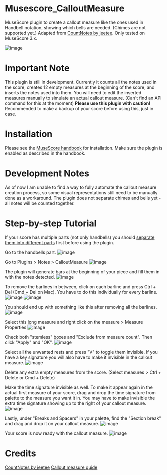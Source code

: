 # Musescore_CalloutMeasure
MuseScore plugin to create a callout measure like the ones used in Handbell notation, showing which bells are needed. (Chimes are not supported yet.) Adapted from [CountNotes by jeetee](https://github.com/jeetee/MuseScore_CountNotes). Only tested on MuseScore 3.x. 

![image](https://user-images.githubusercontent.com/14922694/150149682-0a8e9690-51f7-471c-98ac-86b781700f45.png)

# Important Note
This plugin is still in development. Currently it counts all the notes used in the score, creates 12 empty measures at the beginning of the score, and inserts the notes used into them. You will need to edit the inserted measures manually to simulate an actual callout measure. (Can't find an API command for this at the moment)
**Please use this plugin with caution!** Recommended to make a backup of your score before using this, just in case. 

# Installation
Please see the [MuseScore handbook](https://musescore.org/en/handbook/3/plugins#installation) for installation. Make sure the plugin is enabled as described in the handbook. 

# Development Notes
As of now I am unable to find a way to fully automate the callout measure creation process, so some visual representations still need to be manually done as a workaround. 
The plugin does not separate chimes and bells yet - all notes will be counted together. 

# Step-by-step Tutorial
If your score has multiple parts (not only handbells) you should [separate them into different parts](https://musescore.org/en/handbook/3/parts) first before using the plugin. 

Go to the handbells part. 
![image](https://user-images.githubusercontent.com/14922694/150149420-e5bb5c84-9e2d-4a30-87c0-a7c462148c95.png)

Go to Plugins > Notes > CalloutMeasure
![image](https://user-images.githubusercontent.com/14922694/150150054-7c4dee88-aebe-45bc-9859-f98edbe3ca48.png)

The plugin will generate bars at the beginning of your piece and fill them in with the notes detected. 
![image](https://user-images.githubusercontent.com/14922694/150150550-fe2dbdbe-64e1-4733-8616-7cb4cb6bb5e4.png)

To remove the barlines in between, click on each barline and press Ctrl + Del (Cmd + Del on Mac). You have to do this individually for every barline. 
![image](https://user-images.githubusercontent.com/14922694/150150714-d7d24cc4-e90a-437a-9662-363866fab740.png)
![image](https://user-images.githubusercontent.com/14922694/150151117-863dc090-d090-44e9-9f3f-5a2ee95807dc.png)

You should end up with something like this after removing all the barlines. 
![image](https://user-images.githubusercontent.com/14922694/150151242-c2f8bd15-4d2f-41e2-b16f-8d90038b045a.png)

Select this long measure and right click on the measure > Measure Properties
![image](https://user-images.githubusercontent.com/14922694/150151400-b2efe7dd-f2fc-4e39-b8b0-868849c902e9.png)

Check both "stemless" boxes and "Exclude from measure count". Then click "Apply" and "OK". 
![image](https://user-images.githubusercontent.com/14922694/150151596-1cbbabc6-debd-4890-a648-77151eb5c127.png)

Select all the unwanted rests and press "V" to toggle them invisible. If you have a key signature you will also have to make it invisible in the callout measure. 
![image](https://user-images.githubusercontent.com/14922694/150151871-d19bfd93-cc27-46ab-9db7-f81f35744e53.png)

Delete any extra empty measures from the score. (Select measures > Ctrl + Delete or Cmd + Delete)

Make the time signature invisible as well. To make it appear again in the actual first measure of your score, drag and drop the time signature from palette to the measure you want it in. You may have to make invisible the extra time signature showing up to the right of your callout measure. 
![image](https://user-images.githubusercontent.com/14922694/150152472-de02e9e5-dead-45d5-849e-0e770cedc308.png)

Lastly, under "Breaks and Spacers" in your palette, find the "Section break" and drag and drop it on your callout measure. 
![image](https://user-images.githubusercontent.com/14922694/150152949-d8d28c96-efab-4697-b7de-5afa9108c2e9.png)

Your score is now ready with the callout measure. 
![image](https://user-images.githubusercontent.com/14922694/150153235-1e06ca5f-918f-4641-9c7a-64546557d0b6.png)

# Credits
[CountNotes by jeetee](https://github.com/jeetee/MuseScore_CountNotes)
[Callout measure guide](https://tommcarr.medium.com/using-musescore-for-handbell-music-c615ce993b2d)
